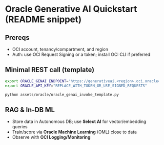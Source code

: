# Oracle Generative AI Quickstart (README snippet)

## Prereqs
- OCI account, tenancy/compartment, and region
- Auth: use OCI Request Signing or a token; install OCI CLI if preferred

## Minimal REST call (template)
```bash
export ORACLE_GENAI_ENDPOINT="https://generativeai.<region>.oci.oraclecloud.com/2024-xx-xx/actions/generateText"
export ORACLE_API_KEY="REPLACE_WITH_TOKEN_OR_USE_SIGNED_REQUESTS"

python assets/oracle/oracle_genai_invoke_template.py
```

## RAG & In‑DB ML
- Store data in Autonomous DB; use **Select AI** for vector/embedding queries
- Train/score via **Oracle Machine Learning** (OML) close to data
- Observe with **OCI Logging/Monitoring**

